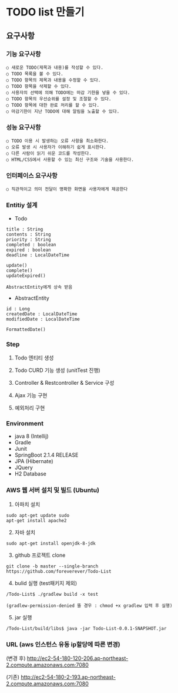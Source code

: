 # TODO list 만들기

## 요구사항
### 기능 요구사항

    ○ 새로운 TODO(제목과 내용)를 작성할 수 있다.
    ○ TODO 목록을 볼 수 있다.
    ○ TODO 항목의 제목과 내용을 수정할 수 있다.
    ○ TODO 항목을 삭제할 수 있다.
    ○ 사용자의 선택에 의해 TODO에는 마감 기한을 넣을 수 있다.
    ○ TODO 항목의 우선순위를 설정 및 조절할 수 있다.
    ○ TODO 항목에 대한 완료 처리를 할 수 있다.
    ○ 마감기한이 지난 TODO에 대해 알림을 노출할 수 있다.

### 성능 요구사항

    ○ TODO 이용 시 발생하는 오류 사항을 최소화한다.
    ○ 오류 발생 시 사용자가 이해하기 쉽게 표시한다.
    ○ 다른 사람이 읽기 쉬운 코드를 작성한다.
    ○ HTML/CSS에서 사용할 수 있는 최신 구조와 기술을 사용한다.

### 인터페이스 요구사항

    ○ 직관적이고 의미 전달이 명확한 화면을 사용자에게 제공한다

### Entitiy 설계

- Todo
~~~
title : String
contents : String
priority : String
completed : boolean
expired : boolean
deadline : LocalDateTime

update()
complete()
updateExpired()

AbstractEntity에게 상속 받음
~~~

- AbstractEntity
~~~
id : Long
createdDate : LocalDateTime
modifiedDate : LocalDateTime

FormattedDate()
~~~

### Step
1. Todo 엔티티 생성

2. Todo CURD 기능 생성 (unitTest 진행)

3. Controller & Restcontroller & Service 구성

4. Ajax 기능 구현

5. 예외처리 구현

### Environment
- java 8 (Intellij)
- Gradle
- Junit
- SpringBoot 2.1.4 RELEASE
- JPA (Hibernate)
- JQuery
- H2 Database


### AWS 웹 서버 설치 및 빌드 (Ubuntu)

1. 아파치 설치
~~~
sudo apt-get update sudo
apt-get install apache2
~~~

2. 자바 설치
~~~
sudo apt-get install openjdk-8-jdk
~~~

3. github 프로젝트 clone
~~~
git clone -b master --single-branch https://github.com/foreverever/Todo-List
~~~

4. bulid 실행 (test패키지 제외)
~~~
/Todo-List$ ./gradlew build -x test

(gradlew-permission-denied 뜰 경우 : chmod +x gradlew 입력 후 실행)
~~~

5. jar 실행

~~~
/Todo-List/build/libs$ java -jar Todo-List-0.0.1-SNAPSHOT.jar
~~~

### URL (aws 인스턴스 유동 ip할당에 따른 변경)
(변경 후)
<http://ec2-54-180-120-206.ap-northeast-2.compute.amazonaws.com:7080>

(기존)
http://ec2-54-180-2-193.ap-northeast-2.compute.amazonaws.com:7080


